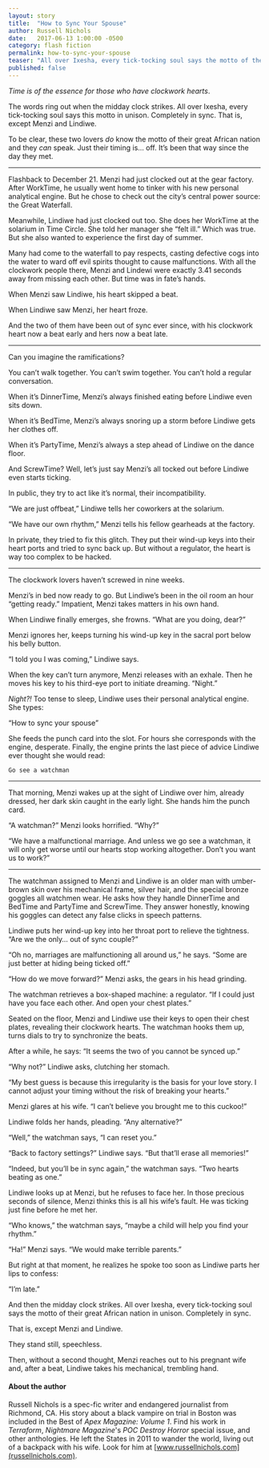 ```yaml
---
layout: story
title:  "How to Sync Your Spouse"
author: Russell Nichols
date:   2017-06-13 1:00:00 -0500
category: flash fiction
permalink: how-to-sync-your-spouse
teaser: "All over Ixesha, every tick-tocking soul says the motto of their great African nation in unison. Completely in sync. That is, except Menzi and Lindiwe."
published: false
---
```

_Time is of the essence for those who have clockwork hearts_.

The words ring out when the midday clock strikes. All over Ixesha, every tick-tocking soul says this motto in unison. Completely in sync.
That is, except Menzi and Lindiwe.

To be clear, these two lovers _do_ know the motto of their great African nation and they _can_ speak. Just their timing is… off. It’s been that way since the day they met.

----

Flashback to December 21. Menzi had just clocked out at the gear factory. After WorkTime, he usually went home to tinker with his new personal analytical engine. But he chose to check out the city’s central power source: the Great Waterfall.

Meanwhile, Lindiwe had just clocked out too. She does her WorkTime at the solarium in Time Circle. She told her manager she “felt ill.” Which was true. But she also wanted to experience the first day of summer.

Many had come to the waterfall to pay respects, casting defective cogs into the water to ward off evil spirits thought to cause malfunctions. With all the clockwork people there, Menzi and Lindewi were exactly 3.41 seconds away from missing each other. But time was in fate’s hands.

When Menzi saw Lindiwe, his heart skipped a beat.

When Lindiwe saw Menzi, her heart froze.

And the two of them have been out of sync ever since, with his clockwork heart now a beat early and hers now a beat late.

----

Can you imagine the ramifications?

You can’t walk together. You can’t swim together. You can’t hold a regular conversation.

When it’s DinnerTime, Menzi’s always finished eating before Lindiwe even sits down.

When it’s BedTime, Menzi’s always snoring up a storm before Lindiwe gets her clothes off.

When it’s PartyTime, Menzi’s always a step ahead of Lindiwe on the dance floor.

And ScrewTime? Well, let’s just say Menzi’s all tocked out before Lindiwe even starts ticking.

In public, they try to act like it’s normal, their incompatibility.

“We are just offbeat,” Lindiwe tells her coworkers at the solarium.

“We have our own rhythm,” Menzi tells his fellow gearheads at the factory.

In private, they tried to fix this glitch. They put their wind-up keys into their heart ports and tried to sync back up. But without a regulator, the heart is way too complex to be hacked.

----

The clockwork lovers haven’t screwed in nine weeks.

Menzi’s in bed now ready to go. But Lindiwe’s been in the oil room an hour “getting ready.” Impatient, Menzi takes matters in his own hand.

When Lindiwe finally emerges, she frowns. “What are you doing, dear?”

Menzi ignores her, keeps turning his wind-up key in the sacral port below his belly button.

“I told you I was coming,” Lindiwe says.

When the key can’t turn anymore, Menzi releases with an exhale. Then he moves his key to his third-eye port to initiate dreaming. “Night.”

_Night?!_ Too tense to sleep, Lindiwe uses their personal analytical engine. She types:

“How to sync your spouse”

She feeds the punch card into the slot. For hours she corresponds with the engine, desperate. Finally, the engine prints the last piece of advice Lindiwe ever thought she would read:

`Go see a watchman`

----

That morning, Menzi wakes up at the sight of Lindiwe over him, already dressed, her dark skin caught in the early light. She hands him the punch card.

“A watchman?” Menzi looks horrified. “Why?”

“We have a malfunctional marriage. And unless we go see a watchman, it will only get worse until our hearts stop working altogether. Don’t you want us to work?”

----

The watchman assigned to Menzi and Lindiwe is an older man with umber-brown skin over his mechanical frame, silver hair, and the special bronze goggles all watchmen wear. He asks how they handle DinnerTime and BedTime and PartyTime and ScrewTime. They answer honestly, knowing his goggles can detect any false clicks in speech patterns.

Lindiwe puts her wind-up key into her throat port to relieve the tightness. “Are we the only… out of sync couple?”

“Oh no, marriages are malfunctioning all around us,” he says. “Some are just better at hiding being ticked off.”

“How do we move forward?” Menzi asks, the gears in his head grinding.

The watchman retrieves a box-shaped machine: a regulator. “If I could just have you face each other. And open your chest plates.”

Seated on the floor, Menzi and Lindiwe use their keys to open their chest plates, revealing their clockwork hearts. The watchman hooks them up, turns dials to try to synchronize the beats.

After a while, he says: “It seems the two of you cannot be synced up.”

“Why not?” Lindiwe asks, clutching her stomach.

“My best guess is because this irregularity is the basis for your love story. I cannot adjust your timing without the risk of breaking your hearts.”

Menzi glares at his wife. “I can’t believe you brought me to this cuckoo!”

Lindiwe folds her hands, pleading. “Any alternative?”

“Well,” the watchman says, “I can reset you.”

“Back to factory settings?” Lindiwe says. “But that’ll erase all memories!”

“Indeed, but you’ll be in sync again,” the watchman says. “Two hearts beating as one.”

Lindiwe looks up at Menzi, but he refuses to face her. In those precious seconds of silence, Menzi thinks this is all his wife’s fault. He was ticking just fine before he met her.

“Who knows,” the watchman says, “maybe a child will help you find your rhythm.”

“Ha!” Menzi says. “We would make terrible parents.”

But right at that moment, he realizes he spoke too soon as Lindiwe parts her lips to confess:

“I’m late.”

And then the midday clock strikes. All over Ixesha, every tick-tocking soul says the motto of their great African nation in unison. Completely in sync.

That is, except Menzi and Lindiwe.

They stand still, speechless.

Then, without a second thought, Menzi reaches out to his pregnant wife and, after a beat, Lindiwe takes his mechanical, trembling hand.

#### About the author

Russell Nichols is a spec-fic writer and endangered journalist from Richmond, CA. His story about a black vampire on trial in Boston was included in the Best of _Apex Magazine: Volume 1_. Find his work in _Terraform_, _Nightmare Magazine_'s _POC Destroy Horror_ special issue, and other anthologies. He left the States in 2011 to wander the world, living out of a backpack with his wife. Look for him at [www.russellnichols.com](russellnichols.com).
